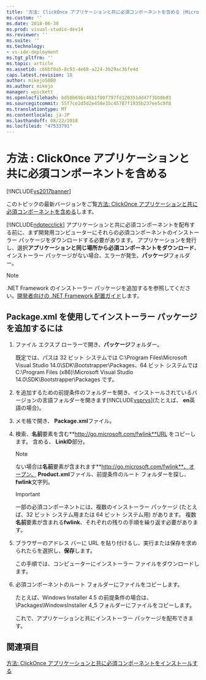 ```yaml
---
title: '方法: ClickOnce アプリケーションと共に必須コンポーネントを含める |Microsoft Docs'
ms.custom: ''
ms.date: 2018-06-30
ms.prod: visual-studio-dev14
ms.reviewer: ''
ms.suite: ''
ms.technology:
- vs-ide-deployment
ms.tgt_pltfrm: ''
ms.topic: article
ms.assetid: c66bf0a5-8c93-4e68-a224-3b29ac36fe4d
caps.latest.revision: 18
author: mikejo5000
ms.author: mikejo
manager: wpickett
ms.openlocfilehash: bd50b69bc46b1f00f797fd120351dd47f3bb8b03
ms.sourcegitcommit: 55f7ce2d5d2e458e35c45787f1935b237ee5c9f8
ms.translationtype: MT
ms.contentlocale: ja-JP
ms.lasthandoff: 08/22/2018
ms.locfileid: "47533791"
---
```

# <a name="how-to-include-prerequisites-with-a-clickonce-application"></a>方法 : ClickOnce アプリケーションと共に必須コンポーネントを含める
[!INCLUDE[vs2017banner](../includes/vs2017banner.md)]

このトピックの最新バージョンをご覧[方法: ClickOnce アプリケーションと共に必須コンポーネントを含める](https://docs.microsoft.com/visualstudio/deployment/how-to-include-prerequisites-with-a-clickonce-application)します。  
  
[!INCLUDE[ndptecclick](../includes/ndptecclick-md.md)] アプリケーションと共に必須コンポーネントを配布する前に、まず開発用コンピューターにそれらの必須コンポーネントのインストーラー パッケージをダウンロードする必要があります。 アプリケーションを発行し、選択**アプリケーションと同じ場所から必須コンポーネントをダウンロード**、インストーラー パッケージがない場合、エラーが発生、**パッケージ**フォルダー。  
  
> [!NOTE]
>  .NET Framework のインストーラー パッケージを追加するを参照してください。[開発者向けの .NET Framework 配置ガイド](http://msdn.microsoft.com/library/ee942965\(v=vs.110\).aspx)します。  
  
##  <a name="Package"></a> Package.xml を使用してインストーラー パッケージを追加するには  
  
1.  ファイル エクスプ ローラーで開き、**パッケージ**フォルダー。  
  
     既定では、パスは 32 ビット システムでは C:\Program Files\Microsoft Visual Studio 14.0\SDK\Bootstrapper\Packages、64 ビット システムでは C:\Program Files (x86)\Microsoft Visual Studio 14.0\SDK\Bootstrapper\Packages です。  
  
2.  を追加するための前提条件のフォルダーを開き、インストールされているバージョンの言語フォルダーを開きます[!INCLUDE[vsprvs](../includes/vsprvs-md.md)](たとえば、 **en**英語の場合)。  
  
3.  メモ帳で開き、 **Package.xml**ファイル。  
  
4.  検索、**名前**要素を含む**http://go.microsoft.com/fwlink**URL をコピーします。 含める、 **LinkID**部分。  
  
    > [!NOTE]
    >  ない場合は**名前**要素が含まれます**http://go.microsoft.com/fwlink**、オープン、 **Product.xml**ファイル、前提条件のルート フォルダーを探し、 **fwlink**文字列。  
  
    > [!IMPORTANT]
    >  一部の必須コンポーネントには、複数のインストーラー パッケージ (たとえば、32 ビット システム用または 64 ビット システム用) があります。 複数**名前**要素が含まれる**fwlink**、それぞれの残りの手順を繰り返す必要があります。  
  
5.  ブラウザーのアドレス バーに URL を貼り付けるし、実行または保存を求められたらを選択し、**保存**します。  
  
     この手順では、コンピューターにインストーラー ファイルをダウンロードします。  
  
6.  必須コンポーネントのルート フォルダーにファイルをコピーします。  
  
     たとえば、Windows Installer 4.5 の前提条件の場合は、\Packages\WindowsInstaller 4_5 フォルダーにファイルをコピーします。  
  
     これで、アプリケーションと共にインストーラー パッケージを配布できます。  
  
## <a name="see-also"></a>関連項目  
 [方法: ClickOnce アプリケーションと共に必須コンポーネントをインストールする](../deployment/how-to-install-prerequisites-with-a-clickonce-application.md)



